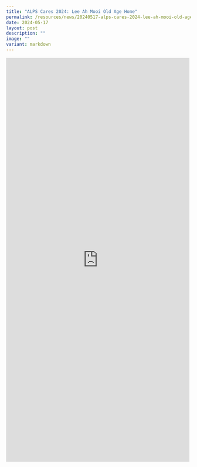 ```yaml
---
title: "ALPS Cares 2024: Lee Ah Mooi Old Age Home"
permalink: /resources/news/20240517-alps-cares-2024-lee-ah-mooi-old-age-home/
date: 2024-05-17
layout: post
description: ""
image: ""
variant: markdown
---
```

<iframe allow="autoplay; clipboard-write; encrypted-media; picture-in-picture; web-share" allowfullscreen="true" frameborder="0" scrolling="no" style="border:none;overflow:hidden" height="1100" width="500" src="https://www.facebook.com/plugins/post.php?href=https%3A%2F%2Fwww.facebook.com%2Falpshealthcaresupplychain%2Fposts%2Fpfbid02AWZfDaRDZC6H7h2JkrBM5GunUdVXkp4Wu9ThJ5G4hUrwSgeP7rRgTrkf1e2L3Y79l&amp;show_text=true&amp;width=500"></iframe>